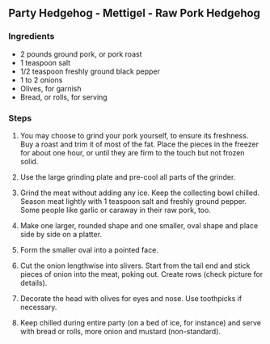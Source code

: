 ## Party Hedgehog - Mettigel - Raw Pork Hedgehog

### Ingredients
 - 2 pounds ground pork, or pork roast
 - 1 teaspoon salt
 - 1/2 teaspoon freshly ground black pepper
 - 1 to 2 onions
 - Olives, for garnish
 - Bread, or rolls, for serving

### Steps

1.  You may choose to grind your pork yourself, to ensure its freshness. Buy a roast and trim it of most of the fat. Place the pieces in the freezer for about one hour, or until they are firm to the touch but not frozen solid.

2.  Use the large grinding plate and pre-cool all parts of the grinder.

3.  Grind the meat without adding any ice. Keep the collecting bowl chilled. Season meat lightly with 1 teaspoon salt and freshly ground pepper. Some people like garlic or caraway in their raw pork, too.

4.  Make one larger, rounded shape and one smaller, oval shape and place side by side on a platter.

5.  Form the smaller oval into a pointed face.

6.  Cut the onion lengthwise into slivers. Start from the tail end and stick pieces of onion into the meat, poking out. Create rows (check picture for details).

7.  Decorate the head with olives for eyes and nose. Use toothpicks if necessary.

8.  Keep chilled during entire party (on a bed of ice, for instance) and serve with bread or rolls, more onion and mustard (non-standard). 
